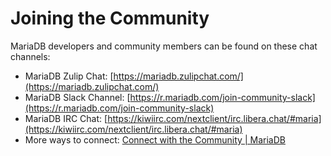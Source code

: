 # Joining the Community

MariaDB developers and community members can be found on these chat channels:

* MariaDB Zulip Chat: [https://mariadb.zulipchat.com/](https://mariadb.zulipchat.com/)
* MariaDB Slack Channel: [https://r.mariadb.com/join-community-slack](https://r.mariadb.com/join-community-slack)
* MariaDB IRC Chat: [https://kiwiirc.com/nextclient/irc.libera.chat/#maria](https://kiwiirc.com/nextclient/irc.libera.chat/#maria)
* More ways to connect: [Connect with the Community | MariaDB](https://mariadb.com/community/)
